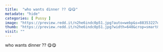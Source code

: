 ```yaml
---
title:  "who wants dinner ?? 😋😋"
metadate: "hide"
categories: [ Pussy ]
image: "https://preview.redd.it/n2he6indc0p51.jpg?auto=webp&s=88353227dc3681dc4b5111aeac35c48bf0a20514"
thumb: "https://preview.redd.it/n2he6indc0p51.jpg?width=640&crop=smart&auto=webp&s=aef54acdd664e39b11d88b214bb817de8f5c4872"
visit: ""
---
```

who wants dinner ?? 😋😋
